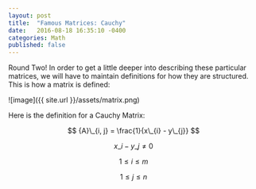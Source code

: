 ```yaml
---
layout: post
title:  "Famous Matrices: Cauchy"
date:   2016-08-18 16:35:10 -0400
categories: Math
published: false
---
```


Round Two! In order to get a little deeper into describing these particular matrices, we will have to maintain definitions for how they are structured. This is how a matrix is defined:

![image]({{ site.url }}/assets/matrix.png)

Here is the definition for a Cauchy Matrix:

$$ {A}\_{i, j} = \frac{1}{x\_{i} - y\_{j}} $$

$$ {x}\_{i} - {y}\_{j} \neq 0 $$

$$ 1 \le {i} \le {m} $$

$$ 1 \le {j} \le {n} $$